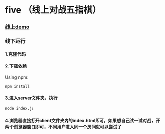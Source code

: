 # five （线上对战五指棋）
### [线上demo](http://47.93.103.19:5900/client/)

### 线下运行
#### 1.克隆代码
#### 2.下载依赖
Using npm:
```
npm install
```
#### 3.进入server文件夹，执行
```bash
node index.js
```
#### 4.浏览器直接打开client文件夹内的index.html即可，如果想自己试一试对战，开两个浏览器窗口即可，不同用户进入同一个房间就可以尝试了
